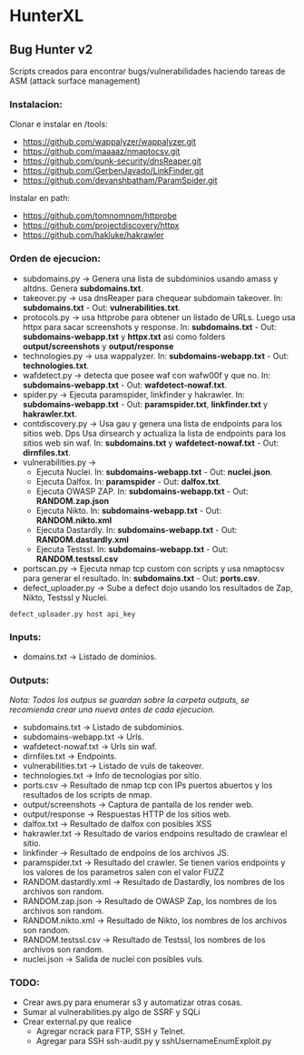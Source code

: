 # HunterXL
## Bug Hunter v2

Scripts creados para encontrar bugs/vulnerabilidades haciendo tareas de ASM (attack surface management)

### Instalacion:

Clonar e instalar en /tools: 
* https://github.com/wappalyzer/wappalyzer.git 
* https://github.com/maaaaz/nmaptocsv.git 
* https://github.com/punk-security/dnsReaper.git
* https://github.com/GerbenJavado/LinkFinder.git
* https://github.com/devanshbatham/ParamSpider.git

Instalar en path:
* https://github.com/tomnomnom/httprobe
* https://github.com/projectdiscovery/httpx
* https://github.com/hakluke/hakrawler

### Orden de ejecucion:
* subdomains.py -> Genera una lista de subdominios usando amass y altdns. Genera **subdomains.txt**.
* takeover.py -> usa dnsReaper para chequear subdomain takeover. In: **subdomains.txt** - Out: **vulnerabilities.txt**.
* protocols.py -> usa httprobe para obtener un listado de URLs. Luego usa httpx para sacar screenshots y response. In: **subdomains.txt** - Out: **subdomains-webapp.txt** y **httpx.txt** asi como folders **output/screenshots** y **output/response**
* technologies.py -> usa wappalyzer. In: **subdomains-webapp.txt** - Out: **technologies.txt**.
* wafdetect.py -> detecta que posee waf con wafw00f y que no. In: **subdomains-webapp.txt** - Out: **wafdetect-nowaf.txt**.
* spider.py -> Ejecuta paramspider, linkfinder y hakrawler. In: **subdomains-webapp.txt** - Out: **paramspider.txt**, **linkfinder.txt** y **hakrawler.txt**.
* contdiscovery.py -> Usa gau y genera una lista de endpoints para los sitios web. Dps Usa dirsearch y actualiza la lista de endpoints para los sitios web sin waf. In: **subdomains.txt** y **wafdetect-nowaf.txt** - Out: **dirnfiles.txt**.
* vulnerabilities.py ->
  * Ejecuta Nuclei. In: **subdomains-webapp.txt** - Out: **nuclei.json**.
  * Ejecuta Dalfox. In: **paramspider** - Out: **dalfox.txt**.
  * Ejecuta OWASP ZAP. In: **subdomains-webapp.txt** - Out: **RANDOM.zap.json**
  * Ejecuta Nikto. In: **subdomains-webapp.txt** - Out: **RANDOM.nikto.xml**
  * Ejecuta Dastardly. In: **subdomains-webapp.txt** - Out: **RANDOM.dastardly.xml**
  * Ejecuta Testssl. In: **subdomains-webapp.txt** - Out: **RANDOM.testssl.csv** 
* portscan.py -> Ejecuta nmap tcp custom con scripts y usa nmaptocsv para generar el resultado. In: **subdomains.txt** - Out: **ports.csv**.
* defect_uploader.py -> Sube a defect dojo usando los resultados de Zap, Nikto, Testssl y Nuclei. 
```
defect_uploader.py host api_key
```

### Inputs:
* domains.txt -> Listado de dominios.

### Outputs:
*Nota: Todos los outpus se guardan sobre la carpeta outputs, se recomienda crear una nueva antes de cada ejecucion.*
* subdomains.txt -> Listado de subdominios.
* subdomains-webapp.txt -> Urls.
* wafdetect-nowaf.txt -> Urls sin waf.
* dirnfiles.txt -> Endpoints.
* vulnerabilities.txt -> Listado de vuls de takeover.
* technologies.txt -> Info de tecnologias por sitio.
* ports.csv -> Resultado de nmap tcp con IPs puertos abuertos y los resultados de los scripts de nmap.
* output/screenshots ->  Captura de pantalla de los render web.
* output/response -> Respuestas HTTP de los sitios web.
* dalfox.txt -> Resultado de dalfox con posibles XSS
* hakrawler.txt -> Resultado de varios endpoins resultado de crawlear el sitio.
* linkfinder -> Resultado de endpoins de los archivos JS.
* paramspider.txt -> Resultado del crawler. Se tienen varios endpoints y los valores de los parametros salen con el valor FUZZ
* RANDOM.dastardly.xml -> Resultado de Dastardly, los nombres de los archivos son random.
* RANDOM.zap.json -> Resultado de OWASP Zap, los nombres de los archivos son random.
* RANDOM.nikto.xml -> Resultado de Nikto, los nombres de los archivos son random.
* RANDOM.testssl.csv -> Resultado de Testssl, los nombres de los archivos son random.
* nuclei.json -> Salida de nuclei con posibles vuls.

### TODO:
* Crear aws.py para enumerar s3 y automatizar otras cosas.
* Sumar al vulnerabilities.py algo de SSRF y SQLi
* Crear external.py que realice
   * Agregar ncrack para FTP, SSH y Telnet.
   * Agregar para SSH  ssh-audit.py y sshUsernameEnumExploit.py
